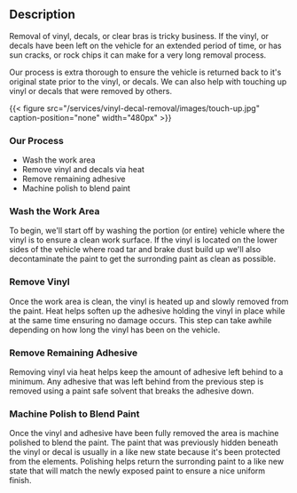 
## Description

Removal of vinyl, decals, or clear bras is tricky business. If the vinyl, or decals have been left on the vehicle for an extended period of time, or has sun cracks, or rock chips it can make for a very long removal process.

Our process is extra thorough to ensure the vehicle is returned back to it's original state prior to the vinyl, or decals. We can also help with touching up vinyl or decals that were removed by others.

{{< figure src="/services/vinyl-decal-removal/images/touch-up.jpg" caption-position="none" width="480px" >}} 



### Our Process
- Wash the work area
- Remove vinyl and decals via heat
- Remove remaining adhesive
- Machine polish to blend paint

### Wash the Work Area

To begin, we'll start off by washing the portion (or entire) vehicle where the vinyl is to ensure a clean work surface. If the vinyl is located on the lower sides of the vehicle where road tar and brake dust build up we'll also decontaminate the paint to get the surronding paint as clean as possible.

### Remove Vinyl

Once the work area is clean, the vinyl is heated up and slowly removed from the paint. Heat helps soften up the adhesive holding the vinyl in place while at the same time ensuring no damage occurs. This step can take awhile depending on how long the vinyl has been on the vehicle.

### Remove Remaining Adhesive

Removing vinyl via heat helps keep the amount of adhesive left behind to a minimum. Any adhesive that was left behind from the previous step is removed using a paint safe solvent that breaks the adhesive down.

### Machine Polish to Blend Paint

Once the vinyl and adhesive have been fully removed the area is machine polished to blend the paint. The paint that was previously hidden beneath the vinyl or decal is usually in a like new state because it's been protected from the elements. Polishing helps return the surronding paint to a like new state that will match the newly exposed paint to ensure a nice uniform finish.
